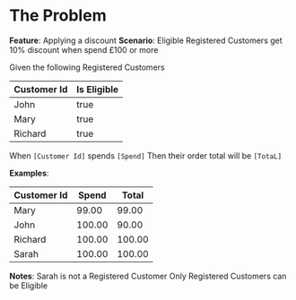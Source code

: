 # The Problem

**Feature**: Applying a discount
**Scenario**: Eligible Registered Customers get 10% discount when spend  &pound;100 or more

Given the following Registered Customers

| Customer Id | Is Eligible |
| ----------- | ----------- |
| John        | true        |
| Mary        | true        |
| Richard     | true        |

When `[Customer Id]` spends `[Spend]`
Then their order total will be `[TotaL]`

**Examples**:

| Customer Id | Spend  | Total  |
| ----------- | ------ | ------ |
| Mary        | 99.00  | 99.00  |
| John        | 100.00 | 90.00  |
| Richard     | 100.00 | 100.00 |
| Sarah       | 100.00 | 100.00 |

**Notes**:
Sarah is not a Registered Customer
Only Registered Customers can be Eligible
